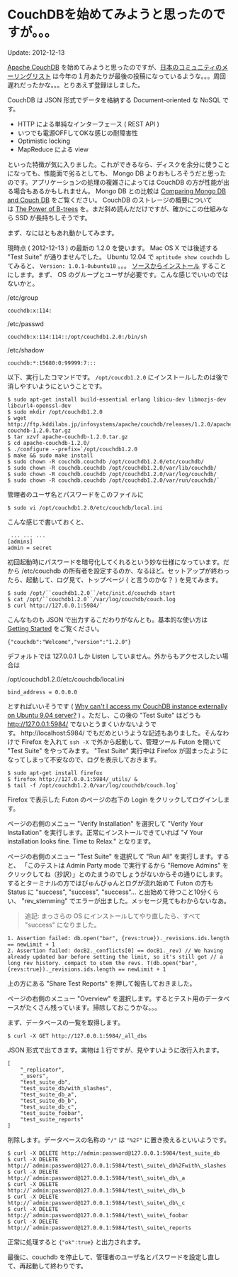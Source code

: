 # CouchDBを始めてみようと思ったのですが。。。

Update: 2012-12-13

[Apache CouchDB](http://couchdb.apache.org/) を始めてみようと思ったのですが、[日本のコミュニティのメーリングリスト](https://groups.google.com/group/couchdb-jp/topics?hl=ja) は今年の１月あたりが最後の投稿になっているような。。。周回遅れだったかな。。。とりあえず登録はしました。

CouchDB は JSON 形式でデータを格納する Document-oriented な NoSQL です。

- HTTP による単純なインターフェース ( REST API )
- いつでも電源OFFしてOKな感じの耐障害性
- Optimistic locking
- MapReduce による view

といった特徴が気に入りました。これができるなら、ディスクを余分に使うことになっても、性能面で劣るとしても、 Mongo DB よりおもしろそうだと思ったのです。アプリケーションの処理の複雑さによっては CouchDB の方が性能が出る場合もあるかもしれません。 Mongo DB との比較は [Comparing Mongo DB and Couch DB](http://www.mongodb.org/display/DOCS/Comparing+Mongo+DB+and+Couch+DB) をご覧ください。 CouchDB のストレージの概要については [The Power of B-trees](http://guide.couchdb.org/draft/btree.html) を。まだ斜め読んだだけですが、確かにこの仕組みなら SSD が長持ちしそうです。

まず、なにはともあれ動かしてみます。

現時点 ( 2012-12-13 ) の最新の 1.2.0 を使います。 Mac OS X では後述する "Test Suite" が通りませんでした。 Ubuntu 12.04 で `aptitude show couchdb` してみると、 `Version: 1.0.1-0ubuntu18` 。。。 [ソースからインストール](http://guide.couchdb.org/draft/source.html) することにします。まず、 OS のグループとユーザが必要です。こんな感じでいいのではないかと。

/etc/group

```
couchdb:x:114:
```

/etc/passwd

```
couchdb:x:114:114::/opt/couchdb1.2.0:/bin/sh
```

/etc/shadow

```
couchdb:*:15680:0:99999:7:::
```

以下、実行したコマンドです。 `/opt/coucdb1.2.0` にインストールしたのは後で消しやすいようにということです。

```
$ sudo apt-get install build-essential erlang libicu-dev libmozjs-dev libcurl4-openssl-dev
$ sudo mkdir /opt/couchdb1.2.0
$ wget http://ftp.kddilabs.jp/infosystems/apache/couchdb/releases/1.2.0/apache-couchdb-1.2.0.tar.gz
$ tar xzvf apache-couchdb-1.2.0.tar.gz
$ cd apache-couchdb-1.2.0/
$ ./configure --prefix=`/opt/couchdb1.2.0
$ make && sudo make install
$ sudo chown -R couchdb.couchdb /opt/couchdb1.2.0/etc/couchdb/
$ sudo chown -R couchdb.couchdb /opt/couchdb1.2.0/var/lib/couchdb/
$ sudo chown -R couchdb.couchdb /opt/couchdb1.2.0/var/log/couchdb/
$ sudo chown -R couchdb.couchdb /opt/couchdb1.2.0/var/run/couchdb/`
```

管理者のユーザ名とパスワードをこのファイルに

```
$ sudo vi /opt/couchdb1.2.0/etc/couchdb/local.ini
```

こんな感じで書いておくと、

```
 ... ... ...
[admins]
admin = secret
```

初回起動時にパスワードを暗号化してくれるという妙な仕様になっています。だから /etc/couchdb の所有者を設定するのか、なるほど。セットアップが終わったら、起動して、ログ見て、トップページ ( と言うのかな？ ) を見てみます。

```
$ sudo /opt/``couchdb1.2.0``/etc/init.d/couchdb start
$ cat /opt/``couchdb1.2.0``/var/log/couchdb/couch.log
$ curl http://127.0.0.1:5984/`
```

こんなものも JSON で出力するこだわりがなんとも。基本的な使い方は [Getting Started](http://guide.couchdb.org/draft/tour.html) をご覧ください。

```
{"couchdb":"Welcome","version":"1.2.0"}
```

デフォルトでは 127.0.0.1 しか Listen していません。外からもアクセスしたい場合は

/opt/couchdb1.2.0/etc/couchdb/local.ini

```
bind_address = 0.0.0.0
```

とすればいいそうです ( [Why can't I access my CouchDB instance externally on Ubuntu 9.04 server?](http://serverfault.com/questions/79453/why-cant-i-access-my-couchdb-instance-externally-on-ubuntu-9-04-server) ) 。ただし、この後の "Test Suite" はどうも http://127.0.0.1:5984/ でないとうまくいかないようです。 http://localhost:5984/ でもだめというような記述もありました。そんなわけで Firefox を入れて `ssh -X` で外から起動して、管理ツール Futon を開いて "Test Suite" をやってみます。 "Test Suite" 実行中は Firefox が固まったようになってしまって不安なので、ログを表示しておきます。

```
$ sudo apt-get install firefox
$ firefox http://127.0.0.1:5984/_utils/ &
$ tail -f /opt/couchdb1.2.0/var/log/couchdb/couch.log`
```

Firefox で表示した Futon のページの右下の Login をクリックしてログインします。

ページの右側のメニュー "Verify Installation" を選択して "Verify Your Installation" を実行します。正常にインストールできていれば "√ Your installation looks fine. Time to Relax." となります。

ページの右側のメニュー "Test Suite" を選択して "Run All" を実行します。すると、 「このテストは Admin Party mode で実行するから "Remove Admins" をクリックしてね（抄訳）」とのたまうのでしょうがないからその通りにします。するとターミナルの方ではびゅんびゅんとログが流れ始めて Futon の方も Status に "success", "success", "success"... と出始めて待つこと10分くらい、 "rev\_stemming" でエラーが出ました。メッセージ見てもわからないなあ。

> 追記: まっさらの OS にインストールしてやり直したら、すべて "success" になりました。

```
1. Assertion failed: db.open("bar", {revs:true})._revisions.ids.length == newLimit + 1
2. Assertion failed: docB2._conflicts[0] == docB1._rev) // We having already updated bar before setting the limit, so it's still got // a long rev history. compact to stem the revs. T(db.open("bar", {revs:true})._revisions.ids.length == newLimit + 1
```

上の方にある "Share Test Reports" を押して報告しておきました。

ページの右側のメニュー "Overview" を選択します。するとテスト用のデータベースがたくさん残っています。掃除しておこうかな。。。

まず、データベースの一覧を取得します。

```
$ curl -X GET http://127.0.0.1:5984/_all_dbs
```

JSON 形式で出てきます。実物は１行ですが、見やすいように改行入れます。

```
[
    "_replicator",
    "_users",
    "test_suite_db",
    "test_suite_db/with_slashes",
    "test_suite_db_a",
    "test_suite_db_b",
    "test_suite_db_c",
    "test_suite_foobar",
    "test_suite_reports"
]
```

削除します。データベースの名称の `"/"` は `"%2F"` に置き換えるといいようです。

```
$ curl -X DELETE http://admin:password@127.0.0.1:5984/test_suite_db
$ curl -X DELETE http://`admin:password@127.0.0.1:5984/test\_suite\_db%2Fwith\_slashes
$ curl -X DELETE http://`admin:password@127.0.0.1:5984/test\_suite\_db\_a
$ curl -X DELETE http://`admin:password@127.0.0.1:5984/test\_suite\_db\_b
$ curl -X DELETE http://`admin:password@127.0.0.1:5984/test\_suite\_db\_c
$ curl -X DELETE http://`admin:password@127.0.0.1:5984/test\_suite\_foobar
$ curl -X DELETE http://`admin:password@127.0.0.1:5984/test\_suite\_reports
```

正常に処理すると `{"ok":true}` と出力されます。

最後に、couchdb を停止して、管理者のユーザ名とパスワードを設定し直して、再起動して終わりです。
